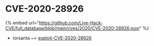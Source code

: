 # CVE-2020-28926
{% embed url="https://github.com/Live-Hack-CVE/full_database/blob/main/cves/2020/CVE-2020-28926.json" %}

* lorsanta ~> [exploit-CVE-2020-28926](https://www.alice-snow.ru/2020/database/cve-2020-28926/exploit-cve-2020-28926-lorsanta)